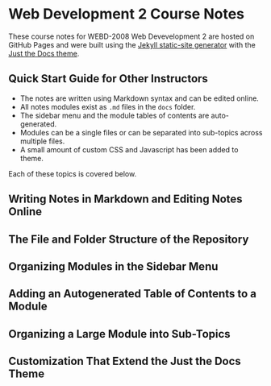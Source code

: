 # Web Development 2 Course Notes

These course notes for WEBD-2008 Web Devevelopment 2 are hosted on GitHub Pages and were built using the [Jekyll static-site generator](https://jekyllrb.com/) with the [Just the Docs theme](https://pmarsceill.github.io/just-the-docs/).

## Quick Start Guide for Other Instructors

* The notes are written using Markdown syntax and can be edited online.
* All notes modules exist as `.md` files in the `docs` folder.
* The sidebar menu and the module tables of contents are auto-generated. 
* Modules can be a single files or can be separated into sub-topics across multiple files.  
* A small amount of custom CSS and Javascript has been added to theme.

Each of these topics is covered below.

## Writing Notes in Markdown and Editing Notes Online

## The File and Folder Structure of the Repository

## Organizing Modules in the Sidebar Menu

## Adding an Autogenerated Table of Contents to a Module

## Organizing a Large Module into Sub-Topics

## Customization That Extend the Just the Docs Theme
